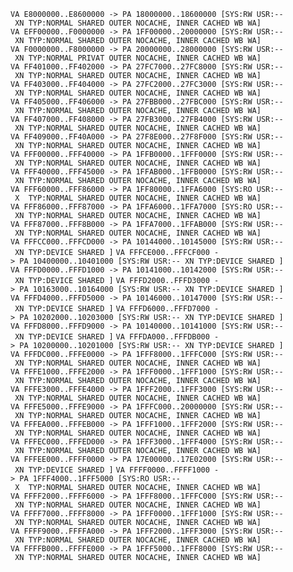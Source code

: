 `VA E8000000..E8600000 -> PA 18000000..18600000 [SYS:RW USR:-- XN TYP:NORMAL SHARED OUTER NOCACHE, INNER CACHED WB WA]`
`VA EFF00000..F0000000 -> PA 1FF00000..20000000 [SYS:RW USR:-- XN TYP:NORMAL SHARED OUTER NOCACHE, INNER CACHED WB WA]`
`VA F0000000..F8000000 -> PA 20000000..28000000 [SYS:RW USR:-- XN TYP:NORMAL PRIVAT OUTER NOCACHE, INNER CACHED WB WA]`
`VA FF401000..FF402000 -> PA 27FC7000..27FC8000 [SYS:RW USR:-- XN TYP:NORMAL SHARED OUTER NOCACHE, INNER CACHED WB WA]`
`VA FF403000..FF404000 -> PA 27FC2000..27FC3000 [SYS:RW USR:-- XN TYP:NORMAL SHARED OUTER NOCACHE, INNER CACHED WB WA]`
`VA FF405000..FF406000 -> PA 27FBB000..27FBC000 [SYS:RW USR:-- XN TYP:NORMAL SHARED OUTER NOCACHE, INNER CACHED WB WA]`
`VA FF407000..FF408000 -> PA 27FB3000..27FB4000 [SYS:RW USR:-- XN TYP:NORMAL SHARED OUTER NOCACHE, INNER CACHED WB WA]`
`VA FF409000..FF40A000 -> PA 27F8E000..27F8F000 [SYS:RW USR:-- XN TYP:NORMAL SHARED OUTER NOCACHE, INNER CACHED WB WA]`
`VA FFF00000..FFF40000 -> PA 1FFB0000..1FFF0000 [SYS:RW USR:-- XN TYP:NORMAL SHARED OUTER NOCACHE, INNER CACHED WB WA]`
`VA FFF40000..FFF45000 -> PA 1FFAB000..1FFB0000 [SYS:RW USR:-- XN TYP:NORMAL SHARED OUTER NOCACHE, INNER CACHED WB WA]`
`VA FFF60000..FFF86000 -> PA 1FF80000..1FFA6000 [SYS:RO USR:-- X  TYP:NORMAL SHARED OUTER NOCACHE, INNER CACHED WB WA]`
`VA FFF86000..FFF87000 -> PA 1FFA6000..1FFA7000 [SYS:RO USR:-- XN TYP:NORMAL SHARED OUTER NOCACHE, INNER CACHED WB WA]`
`VA FFF87000..FFF8B000 -> PA 1FFA7000..1FFAB000 [SYS:RW USR:-- XN TYP:NORMAL SHARED OUTER NOCACHE, INNER CACHED WB WA]`
`VA FFFCC000..FFFCD000 -> PA 10144000..10145000 [SYS:RW USR:-- XN TYP:DEVICE SHARED ]`
`VA FFFCE000..FFFCF000 -> PA 10400000..10401000 [SYS:RW USR:-- XN TYP:DEVICE SHARED ]`
`VA FFFD0000..FFFD1000 -> PA 10141000..10142000 [SYS:RW USR:-- XN TYP:DEVICE SHARED ]`
`VA FFFD2000..FFFD3000 -> PA 10163000..10164000 [SYS:RW USR:-- XN TYP:DEVICE SHARED ]`
`VA FFFD4000..FFFD5000 -> PA 10146000..10147000 [SYS:RW USR:-- XN TYP:DEVICE SHARED ]`
`VA FFFD6000..FFFD7000 -> PA 10202000..10203000 [SYS:RW USR:-- XN TYP:DEVICE SHARED ]`
`VA FFFD8000..FFFD9000 -> PA 10140000..10141000 [SYS:RW USR:-- XN TYP:DEVICE SHARED ]`
`VA FFFDA000..FFFDB000 -> PA 10200000..10201000 [SYS:RW USR:-- XN TYP:DEVICE SHARED ]`
`VA FFFDC000..FFFE0000 -> PA 1FFF8000..1FFFC000 [SYS:RW USR:-- XN TYP:NORMAL SHARED OUTER NOCACHE, INNER CACHED WB WA]`
`VA FFFE1000..FFFE2000 -> PA 1FFF0000..1FFF1000 [SYS:RW USR:-- XN TYP:NORMAL SHARED OUTER NOCACHE, INNER CACHED WB WA]`
`VA FFFE3000..FFFE4000 -> PA 1FFF2000..1FFF3000 [SYS:RW USR:-- XN TYP:NORMAL SHARED OUTER NOCACHE, INNER CACHED WB WA]`
`VA FFFE5000..FFFE9000 -> PA 1FFFC000..20000000 [SYS:RW USR:-- XN TYP:NORMAL SHARED OUTER NOCACHE, INNER CACHED WB WA]`
`VA FFFEA000..FFFEB000 -> PA 1FFF1000..1FFF2000 [SYS:RW USR:-- XN TYP:NORMAL SHARED OUTER NOCACHE, INNER CACHED WB WA]`
`VA FFFEC000..FFFED000 -> PA 1FFF3000..1FFF4000 [SYS:RW USR:-- XN TYP:NORMAL SHARED OUTER NOCACHE, INNER CACHED WB WA]`
`VA FFFEE000..FFFF0000 -> PA 17E00000..17E02000 [SYS:RW USR:-- XN TYP:DEVICE SHARED ]`
`VA FFFF0000..FFFF1000 -> PA 1FFF4000..1FFF5000 [SYS:RO USR:-- X  TYP:NORMAL SHARED OUTER NOCACHE, INNER CACHED WB WA]`
`VA FFFF2000..FFFF6000 -> PA 1FFF8000..1FFFC000 [SYS:RW USR:-- XN TYP:NORMAL SHARED OUTER NOCACHE, INNER CACHED WB WA]`
`VA FFFF7000..FFFF8000 -> PA 1FFF0000..1FFF1000 [SYS:RW USR:-- XN TYP:NORMAL SHARED OUTER NOCACHE, INNER CACHED WB WA]`
`VA FFFF9000..FFFFA000 -> PA 1FFF2000..1FFF3000 [SYS:RW USR:-- XN TYP:NORMAL SHARED OUTER NOCACHE, INNER CACHED WB WA]`
`VA FFFFB000..FFFFE000 -> PA 1FFF5000..1FFF8000 [SYS:RW USR:-- XN TYP:NORMAL SHARED OUTER NOCACHE, INNER CACHED WB WA]`